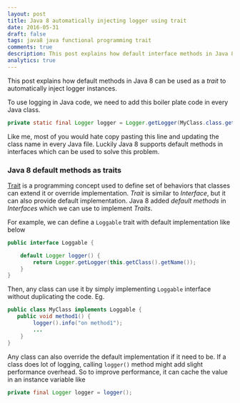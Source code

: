 ```yaml
---
layout: post
title: Java 8 automatically injecting logger using trait
date: 2016-05-31
draft: false
tags: java8 java functional programming trait
comments: true
description: This post explains how default interface methods in Java 8 can be as a *trait* automatically inject logger instances. 
analytics: true
---
```


This post explains how default methods in Java 8 can be used as a *trait* to automatically inject logger instances. 

To use logging in Java code, we need to add this boiler plate code in every Java class.

```java
private static final Logger logger = Logger.getLogger(MyClass.class.getName());
```

Like me, most of you would hate copy pasting this line and updating the class name in every Java file. Luckily Java 8 supports default methods in interfaces which can be used to solve this problem. 
<br>

### Java 8 default methods as traits

[Trait]( https://en.wikipedia.org/wiki/Trait_(computer_programming) ) is a programming concept used to define set of behaviors that classes can extend it or override implementation. *Trait* is similar to *Interface*, but it can also provide default implementation. Java 8 added *default methods* in *Interfaces* which we can use to implement *Traits*.

For example, we can define a `Loggable` trait with default implementation like below

```java
public interface Loggable {

    default Logger logger() {
        return Logger.getLogger(this.getClass().getName());
    }
}
```

Then, any class can use it by simply implementing `Loggable` interface without duplicating the code. Eg.

```java
public class MyClass implements Loggable {
   public void method1() {
        logger().info("on method1");
        ...
    }
}
```

Any class can also override the default implementation if it need to be. If a class does lot of logging, calling `logger()` method might add slight performance overhead. So to improve performance, it can cache the value in an instance variable like

```java
private final Logger logger = logger();
```





